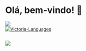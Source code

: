 # Olá, bem-vindo! 👋

<div>
<a href="https://github.com/victoriacardoso">
  <img src="https://github-readme-stats.vercel.app/api/top-langs/?username=victoriacardoso&layout=compact&langs_count=7&theme=dark""/>
  
</div>

<div>
  <img align="center" alt="Victoria-Languages" src="https://skillicons.dev/icons?i=html,css,js,react,spring,mysql,flutter,java,py,c">
</div>      
                                                                                                                                    
  ##

<div>
  <a href="https://www.linkedin.com/in/victoria-cardoso/" target="_blank"><img src="https://img.shields.io/badge/-LinkedIn-%230077B5?style=for-the-badge&logo=linkedin&logoColor=white" target="somethingUnique"></a> 
</div>
